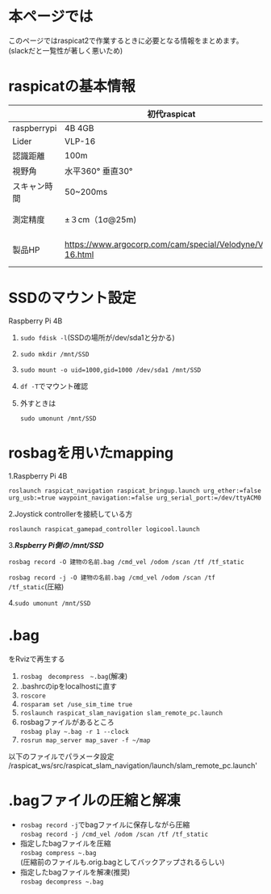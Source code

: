 # 本ページでは
このページではraspicat2で作業するときに必要となる情報をまとめます。(slackだと一覧性が著しく悪いため)

# raspicatの基本情報

|  |初代raspicat|2代目raspicat|
|---| ------------- | ------------- |
|raspberrypi|4B 4GB|4B 4GB |
|Lider|VLP-16|UTM-30LX|
|認識距離|100m|30m|
|視野角|水平360° 垂直30°|270°|
|スキャン時間|50~200ms|25ms|
|測定精度|±３cm（1σ@25m)|0.1～10m：±30mm 10～30m：±50mm|
|製品HP|https://www.argocorp.com/cam/special/Velodyne/VLP-16.html|https://www.hokuyo-aut.co.jp/search/single.php?serial=21|

# SSDのマウント設定
   Raspberry Pi 4B
1.    `sudo fdisk -l`(SSDの場所が/dev/sda1と分かる)
2. `sudo mkdir /mnt/SSD`
3. `sudo mount -o uid=1000,gid=1000 /dev/sda1 /mnt/SSD`
4. `df -T`でマウント確認
5. 外すときは
   
   `sudo umonunt /mnt/SSD`

# rosbagを用いたmapping
1.Raspberry Pi 4B 

    roslaunch raspicat_navigation raspicat_bringup.launch urg_ether:=false urg_usb:=true waypoint_navigation:=false urg_serial_port:=/dev/ttyACM0 

2.Joystick controllerを接続している方   

    roslaunch raspicat_gamepad_controller logicool.launch

3.***Rspberry Pi側の /mnt/SSD***   

    rosbag record -O 建物の名前.bag /cmd_vel /odom /scan /tf /tf_static

   `rosbag record -j -O 建物の名前.bag /cmd_vel /odom /scan /tf /tf_static`(圧縮)

   
4.`sudo umonunt /mnt/SSD`

# .bag
をRvizで再生する
1.  `rosbag　decompress　~.bag`(解凍)
2.  .bashrcのipをlocalhostに直す
3.  `roscore`
4.  `rosparam set /use_sim_time true`
5.  `roslaunch raspicat_slam_navigation slam_remote_pc.launch`
6.  rosbagファイルがあるところ   
    `rosbag play ~.bag -r 1 --clock`   
1. `rosrun map_server map_saver -f ~/map`

以下のファイルでパラメータ設定   
/raspicat_ws/src/raspicat_slam_navigation/launch/slam_remote_pc.launch'

# .bagファイルの圧縮と解凍
* `rosbag record -j`でbagファイルに保存しながら圧縮   
`rosbag record -j /cmd_vel /odom /scan /tf /tf_static`   
* 指定したbagファイルを圧縮   
`rosbag compress ~.bag`   
(圧縮前のファイルも.orig.bagとしてバックアップされるらしい)   
* 指定したbagファイルを解凍(推奨)   
`rosbag decompress ~.bag`   








